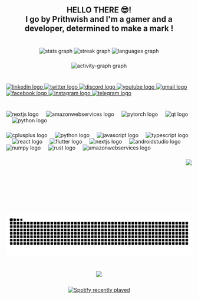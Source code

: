 <br clear="both">

<h2 align="center">HELLO THERE 😎!<br>I go by Prithwish and I'm a gamer and a developer, determined to make a mark !</h2>

###

<br clear="both">

<div align="center">
  <img src="https://github-readme-stats.vercel.app/api?username=LORDPRITHWISH&hide_title=false&hide_rank=false&show_icons=true&include_all_commits=true&count_private=true&disable_animations=false&theme=radical&locale=en&hide_border=true&custom_title=My%20Being" height="160" alt="stats graph"  />
  <img src="https://streak-stats.demolab.com?user=LORDPRITHWISH&locale=en&mode=daily&theme=radical&hide_border=true&border_radius=5" height="160" alt="streak graph"  />
  <img src="https://github-readme-stats.vercel.app/api/top-langs?username=LORDPRITHWISH&locale=en&hide_title=false&layout=compact&card_width=320&langs_count=5&theme=radical&hide_border=true&custom_title=Fueled%20By" height="200" alt="languages graph"  />
</div>

###

<div align="center">
  <img src="https://github-readme-activity-graph.vercel.app/graph?username=LORDPRITHWISH&radius=16&theme=redical&area=true&order=5&custom_title=My%20Radicality" height="200" alt="activity-graph graph"  />
</div>

###

<br clear="both">

<div align="left">
  <a href="https://www.linkedin.com/in/prithwishchakraborty05/" target="_blank">
    <img src="https://raw.githubusercontent.com/maurodesouza/profile-readme-generator/master/src/assets/icons/social/linkedin/default.svg" width="52" height="40" alt="linkedin logo"  />
  </a>
  <a href="https://x.com/PRITHWISHX" target="_blank">
    <img src="https://raw.githubusercontent.com/maurodesouza/profile-readme-generator/master/src/assets/icons/social/twitter/default.svg" width="52" height="40" alt="twitter logo"  />
  </a>
  <a href="http://discordapp.com/users/prithwish.ck" target="_blank">
    <img src="https://raw.githubusercontent.com/maurodesouza/profile-readme-generator/master/src/assets/icons/social/discord/default.svg" width="52" height="40" alt="discord logo"  />
  </a>
  <a href="https://www.youtube.com/@darkhevenscall" target="_blank">
    <img src="https://raw.githubusercontent.com/maurodesouza/profile-readme-generator/master/src/assets/icons/social/youtube/default.svg" width="52" height="40" alt="youtube logo"  />
  </a>
  <a href="https://mail.google.com/mail/u/0/?fs=1&tf=cm&source=mailto&to=prithwishchakraborty05@gmail.com" target="_blank">
    <img src="https://raw.githubusercontent.com/maurodesouza/profile-readme-generator/master/src/assets/icons/social/gmail/default.svg" width="52" height="40" alt="gmail logo"  />
  </a>
  <a href="https://www.facebook.com/profile.php?id=100053508255608" target="_blank">
    <img src="https://raw.githubusercontent.com/maurodesouza/profile-readme-generator/master/src/assets/icons/social/facebook/default.svg" width="52" height="40" alt="facebook logo"  />
  </a>
  <a href="https://www.instagram.com/darknight999z/" target="_blank">
    <img src="https://raw.githubusercontent.com/maurodesouza/profile-readme-generator/master/src/assets/icons/social/instagram/default.svg" width="52" height="40" alt="instagram logo"  />
  </a>
  <a href="https://t.me/+5Mfms8TBKhcyN2M9" target="_blank">
    <img src="https://raw.githubusercontent.com/maurodesouza/profile-readme-generator/master/src/assets/icons/social/telegram/default.svg" width="52" height="40" alt="telegram logo"  />
  </a>
</div>

###

<br clear="both">

<div align="left">
  <img src="https://img.shields.io/badge/Next.js-000000?logo=nextdotjs&logoColor=white&style=for-the-badge" height="34" alt="nextjs logo"  />
  <img width="12" />
  <img src="https://img.shields.io/badge/Amazon AWS-232F3E?logo=amazonaws&logoColor=white&style=for-the-badge" height="34" alt="amazonwebservices logo"  />
  <img width="12" />
  <img src="https://img.shields.io/badge/PyTorch-EE4C2C?logo=pytorch&logoColor=white&style=for-the-badge" height="34" alt="pytorch logo"  />
  <img width="12" />
  <img src="https://img.shields.io/badge/Qt-41CD52?logo=qt&logoColor=black&style=for-the-badge" height="34" alt="qt logo"  />
  <img width="12" />
  <img src="https://img.shields.io/badge/Python-3776AB?logo=python&logoColor=white&style=for-the-badge" height="34" alt="python logo"  />
</div>

###

<div align="left">
  <img src="https://cdn.jsdelivr.net/gh/devicons/devicon/icons/cplusplus/cplusplus-original.svg" height="30" alt="cplusplus logo"  />
  <img width="12" />
  <img src="https://cdn.jsdelivr.net/gh/devicons/devicon/icons/python/python-original.svg" height="30" alt="python logo"  />
  <img width="12" />
  <img src="https://cdn.jsdelivr.net/gh/devicons/devicon/icons/javascript/javascript-original.svg" height="30" alt="javascript logo"  />
  <img width="12" />
  <img src="https://cdn.jsdelivr.net/gh/devicons/devicon/icons/typescript/typescript-plain.svg" height="30" alt="typescript logo"  />
  <img width="12" />
  <img src="https://cdn.jsdelivr.net/gh/devicons/devicon/icons/react/react-original.svg" height="30" alt="react logo"  />
  <img width="12" />
  <img src="https://cdn.jsdelivr.net/gh/devicons/devicon/icons/flutter/flutter-original.svg" height="30" alt="flutter logo"  />
  <img width="12" />
  <img src="https://cdn.jsdelivr.net/gh/devicons/devicon/icons/nextjs/nextjs-original.svg" height="30" alt="nextjs logo"  />
  <img width="12" />
  <img src="https://cdn.jsdelivr.net/gh/devicons/devicon/icons/androidstudio/androidstudio-original.svg" height="30" alt="androidstudio logo"  />
  <img width="12" />
  <img src="https://cdn.jsdelivr.net/gh/devicons/devicon/icons/numpy/numpy-original.svg" height="30" alt="numpy logo"  />
  <img width="12" />
  <img src="https://cdn.jsdelivr.net/gh/devicons/devicon/icons/rust/rust-original.svg" height="30" alt="rust logo"  />
  <img width="12" />
  <img src="https://cdn.jsdelivr.net/gh/devicons/devicon/icons/amazonwebservices/amazonwebservices-plain-wordmark.svg" height="30" alt="amazonwebservices logo"  />
</div>

###

<img align="right" height="150" src="https://i.postimg.cc/xTt96BX4/83764466scifi-animated-gif-8.gif"  />

###

<br clear="both">

<img src="https://raw.githubusercontent.com/LORDPRITHWISH/LORDPRITHWISH/output/github-contribution-grid-snake-dark.svg?palette=github-dark" alt="Snake animation" />

###

<br clear="both">

<div align="center">
  <img src="https://profile-counter.glitch.me/LORDPRITHWISH/count.svg?"  />
</div>

###

<div align="center">
  <a href="https://open.spotify.com/user/6k3kfk6b64re2onb2d8pa9cfo">
    <img src="https://spotify-recently-played-readme.vercel.app/api?user=6k3kfk6b64re2onb2d8pa9cfo&count=5&unique=true" alt="Spotify recently played"  />
  </a>
</div>

###
